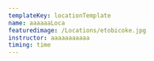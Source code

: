 ```yaml
---
templateKey: locationTemplate
name: aaaaaaLoca
featuredimage: /Locations/etobicoke.jpg
instructor: aaaaaaaaaaa
timing: time
---
```

